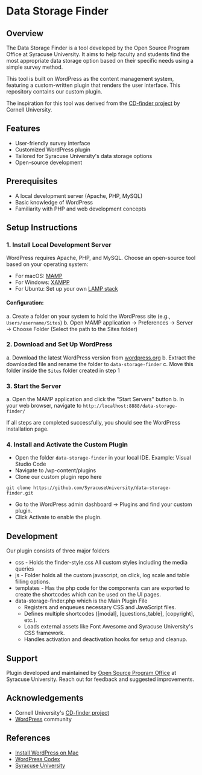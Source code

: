 # Data Storage Finder

## Overview

The Data Storage Finder is a tool developed by the Open Source Program Office at Syracuse University. It aims to help faculty and students find the most appropriate data storage option based on their specific needs using a simple survey method.

This tool is built on WordPress as the content management system, featuring a custom-written plugin that renders the user interface. This repository contains our custom plugin.

The inspiration for this tool was derived from the [CD-finder project](https://github.com/CU-CommunityApps/CD-finder) by Cornell University.

## Features

- User-friendly survey interface
- Customized WordPress plugin
- Tailored for Syracuse University's data storage options
- Open-source development

## Prerequisites

- A local development server (Apache, PHP, MySQL)
- Basic knowledge of WordPress
- Familiarity with PHP and web development concepts

## Setup Instructions

### 1. Install Local Development Server

WordPress requires Apache, PHP, and MySQL. Choose an open-source tool based on your operating system:

- For macOS: [MAMP](https://www.mamp.info/en/downloads/)
- For Windows: [XAMPP](https://www.apachefriends.org/download.html)
- For Ubuntu: Set up your own [LAMP stack](https://ubuntu.com/server/docs/get-started-with-lamp-applications)

#### Configuration:

a. Create a folder on your system to hold the WordPress site (e.g., `Users/username/Sites`)
b. Open MAMP application -> Preferences -> Server -> Choose Folder (Select the path to the Sites folder)

### 2. Download and Set Up WordPress

a. Download the latest WordPress version from [wordpress.org](https://wordpress.org/download/)
b. Extract the downloaded file and rename the folder to `data-storage-finder`
c. Move this folder inside the `Sites` folder created in step 1

### 3. Start the Server

a. Open the MAMP application and click the "Start Servers" button
b. In your web browser, navigate to `http://localhost:8888/data-storage-finder/`

If all steps are completed successfully, you should see the WordPress installation page.

### 4. Install and Activate the Custom Plugin

- Open the folder `data-storage-finder` in your local IDE. Example: Visual Studio Code
- Navigate to /wp-content/plugins
- Clone our custom plugin repo here 

```
git clone https://github.com/SyracuseUniversity/data-storage-finder.git
```

- Go to the WordPress admin dashboard → Plugins and find your custom plugin.
- Click Activate to enable the plugin.

## Development

Our plugin consists of three major folders

- css - Holds the finder-style.css
All custom styles including the media queries
- js - Folder holds all the custom javascript, on click, log scale and table filling options.
- templates - Has the php code for the components can are exported to create the shortcodes which can be used on the UI pages.
- data-storage-finder.php which is the Main Plugin File
    - Registers and enqueues necessary CSS and JavaScript files.
    - Defines multiple shortcodes ([modal], [questions_table], [copyright], etc.).
    - Loads external assets like Font Awesome and Syracuse University's CSS framework.
    - Handles activation and deactivation hooks for setup and cleanup.


## Support

Plugin developed and maintained by [Open Source Program Office](https://opensource.syracuse.edu/) at Syracuse University. Reach out for feedback and suggested improvements.

## Acknowledgements

- Cornell University's [CD-finder project](https://github.com/CU-CommunityApps/CD-finder)
- [WordPress](https://wordpress.org/) community

## References

- [Install WordPress on Mac](https://skillcrush.com/blog/install-wordpress-mac/)
- [WordPress Codex](https://codex.wordpress.org/)
- [Syracuse University](https://www.syracuse.edu/)
